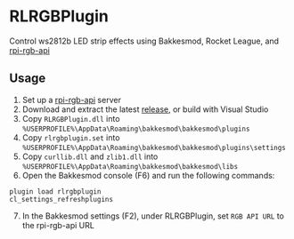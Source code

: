 # RLRGBPlugin
Control ws2812b LED strip effects using Bakkesmod, Rocket League, and [rpi-rgb-api](https://github.com/evansloan/rpi-rgb-api)

## Usage
1. Set up a [rpi-rgb-api](https://github.com/evansloan/rpi-rgb-api) server
2. Download and extract the latest [release](https://github.com/evansloan/RLRGBPlugin/releases/), or build with Visual Studio
3. Copy `RLRGBPlugin.dll` into `%USERPROFILE%\AppData\Roaming\bakkesmod\bakkesmod\plugins`
4. Copy `rlrgbplugin.set` into `%USERPROFILE%\AppData\Roaming\bakkesmod\bakkesmod\plugins\settings`
5. Copy `curllib.dll` and `zlib1.dll` into `%USERPROFILE%\AppData\Roaming\bakkesmod\bakkesmod\libs`
6. Open the Bakkesmod console (F6) and run the following commands:

```
plugin load rlrgbplugin
cl_settings_refreshplugins
```

7. In the Bakkesmod settings (F2), under RLRGBPlugin, set `RGB API URL` to the rpi-rgb-api URL
